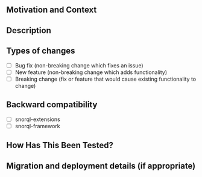 <!--- Provide a general summary of your changes in the Title above -->

## Motivation and Context
<!--- Why is this change required? What problem does it solve? Link to PRD, TRD?-->
<!--- If it fixes an open issue, please link to the issue here. Add the Linear issue number. -->

## Description
<!--- Describe your changes in detail -->

## Types of changes
<!--- What types of changes does your code introduce? Put an `x` in all the boxes that apply: -->
- [ ] Bug fix (non-breaking change which fixes an issue)
- [ ] New feature (non-breaking change which adds functionality)
- [ ] Breaking change (fix or feature that would cause existing functionality to change)

## Backward compatibility
<!--- Does it affects exiting client? Have you checked your dependent systems?  -->
- [ ] snorql-extensions
- [ ] snorql-framework

## How Has This Been Tested?
<!--- Please describe in detail how you tested your changes. -->
<!--- Include details of your testing environment, and the tests you ran to -->
<!--- see how your change affects other areas of the code, etc. -->

## Migration and deployment details (if appropriate)
<!-- add your deployment strategy, for eg: do you need to run some migrations, backfilling -->
